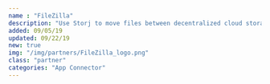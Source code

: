 ```yaml
---
name : "FileZilla"
description: "Use Storj to move files between decentralized cloud storage and FTP locations"
added: 09/05/19
updated: 09/22/19
new: true
img: "/img/partners/FileZilla_logo.png"
class: "partner"
categories: "App Connector"
---
```

